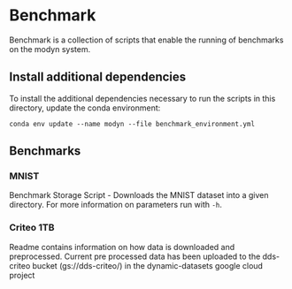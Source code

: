 # Benchmark

Benchmark is a collection of scripts that enable the running of benchmarks on the modyn system.

## Install additional dependencies

To install the additional dependencies necessary to run the scripts in this directory, update the conda environment:

`conda env update --name modyn --file benchmark_environment.yml`

## Benchmarks

### MNIST 
Benchmark Storage Script - Downloads the MNIST dataset into a given directory. For more information on parameters run with `-h`.


### Criteo 1TB
Readme contains information on how data is downloaded and preprocessed. Current pre processed data has been uploaded to the dds-criteo bucket (gs://dds-criteo/) in the dynamic-datasets google cloud project
